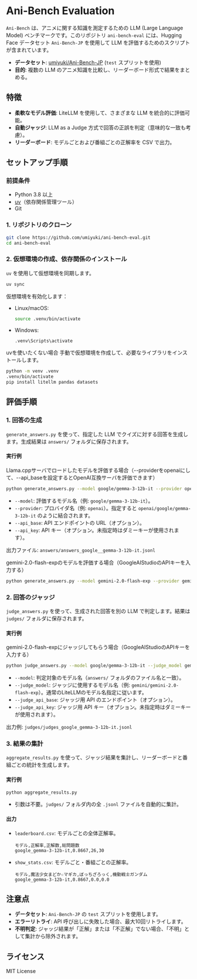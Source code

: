 # Ani-Bench Evaluation

`Ani-Bench` は、アニメに関する知識を測定するための LLM (Large Language Model) ベンチマークです。このリポジトリ `ani-bench-eval` には、Hugging Face データセット `Ani-Bench-JP` を使用して LLM を評価するためのスクリプトが含まれています。

- **データセット**: [umiyuki/Ani-Bench-JP](https://huggingface.co/datasets/umiyuki/Ani-Bench-JP) (`test` スプリットを使用)
- **目的**: 複数の LLM のアニメ知識を比較し、リーダーボード形式で結果をまとめる。

## 特徴
- **柔軟なモデル評価**: LiteLLM を使用して、さまざまな LLM を統合的に評価可能。
- **自動ジャッジ**: LLM as a Judge 方式で回答の正誤を判定（意味的な一致も考慮）。
- **リーダーボード**: モデルごとおよび番組ごとの正解率を CSV で出力。

## セットアップ手順

### 前提条件
- Python 3.8 以上
- [uv](https://github.com/astral-sh/uv)（依存関係管理ツール）
- Git

### 1. リポジトリのクローン
```bash
git clone https://github.com/umiyuki/ani-bench-eval.git
cd ani-bench-eval
```

### 2. 仮想環境の作成、依存関係のインストール
`uv` を使用して仮想環境を同期します。
```bash
uv sync
```

仮想環境を有効化します：
- Linux/macOS:
  ```bash
  source .venv/bin/activate
  ```
- Windows:
  ```bash
  .venv\Scripts\activate
  ```

uvを使いたくない場合
手動で仮想環境を作成して、必要なライブラリをインストールします。
```bash
python -m venv .venv
.venv/bin/activate
pip install litellm pandas datasets
```

## 評価手順

### 1. 回答の生成
`generate_answers.py` を使って、指定した LLM でクイズに対する回答を生成します。生成結果は `answers/` フォルダに保存されます。

#### 実行例
Llama.cppサーバでロードしたモデルを評価する場合（--providerをopenaiにして、--api_baseを設定するとOpenAI互換サーバを評価できます）
```bash
python generate_answers.py --model google/gemma-3-12b-it --provider openai --api_base http://127.0.0.1:8080
```
- `--model`: 評価するモデル名（例: `google/gemma-3-12b-it`）。
- `--provider`: プロバイダ名（例: `openai`）。指定すると `openai/google/gemma-3-12b-it` のように結合されます。
- `--api_base`: API エンドポイントの URL（オプション）。
- `--api_key`: API キー（オプション。未指定時はダミーキーが使用されます）。

出力ファイル: `answers/answers_google__gemma-3-12b-it.jsonl`

gemini-2.0-flash-expのモデルを評価する場合（GoogleAIStudioのAPIキーを入力する）
```bash
python generate_answers.py --model gemini-2.0-flash-exp --provider gemini --api_key your_api_key
```

### 2. 回答のジャッジ
`judge_answers.py` を使って、生成された回答を別の LLM で判定します。結果は `judges/` フォルダに保存されます。

#### 実行例
gemini-2.0-flash-expにジャッジしてもらう場合（GoogleAIStudioのAPIキーを入力する）
```bash
python judge_answers.py --model google/gemma-3-12b-it --judge_model gemini/gemini-2.0-flash-exp --judge_api_key your_judge_api_key
```
- `--model`: 判定対象のモデル名（`answers/` フォルダのファイル名と一致）。
- `--judge_model`: ジャッジに使用するモデル名（例: `gemini/gemini-2.0-flash-exp`）。通常のLiteLLMのモデル名指定に従います。
- `--judge_api_base`: ジャッジ用 API のエンドポイント（オプション）。
- `--judge_api_key`: ジャッジ用 API キー（オプション。未指定時はダミーキーが使用されます）。

出力例: `judges/judges_google_gemma-3-12b-it.jsonl`

### 3. 結果の集計
`aggregate_results.py` を使って、ジャッジ結果を集計し、リーダーボードと番組ごとの統計を生成します。

#### 実行例
```bash
python aggregate_results.py
```
- 引数は不要。`judges/` フォルダ内の全 `.jsonl` ファイルを自動的に集計。

#### 出力
- `leaderboard.csv`: モデルごとの全体正解率。
  ```
  モデル,正解率,正解数,総問題数
  google_gemma-3-12b-it,0.8667,26,30
  ```
- `show_stats.csv`: モデルごと・番組ごとの正解率。
  ```
  モデル,魔法少女まどか☆マギカ,ぼっちざろっく,機動戦士ガンダム
  google_gemma-3-12b-it,0.8667,0.0,0.0
  ```

## 注意点
- **データセット**: `Ani-Bench-JP` の `test` スプリットを使用します。
- **エラーリトライ**: API 呼び出しに失敗した場合、最大10回リトライします。
- **不明判定**: ジャッジ結果が「正解」または「不正解」でない場合、「不明」として集計から除外されます。

## ライセンス
MIT License